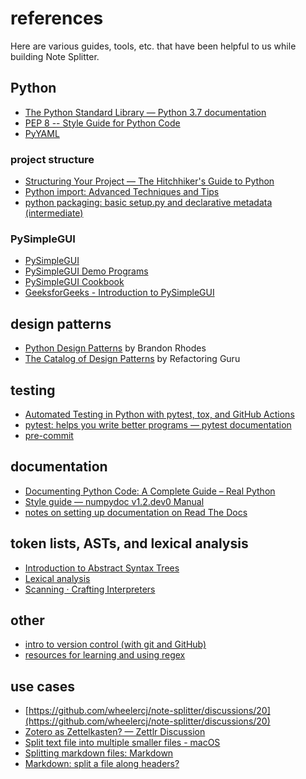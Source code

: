 # references

Here are various guides, tools, etc. that have been helpful to us while building Note Splitter.

## Python

* [The Python Standard Library — Python 3.7 documentation](https://docs.python.org/3.7/library/)
* [PEP 8 -- Style Guide for Python Code](https://www.python.org/dev/peps/pep-0008/)
* [PyYAML](https://pyyaml.org/wiki/PyYAMLDocumentation)

### project structure

* [Structuring Your Project — The Hitchhiker's Guide to Python](https://docs.python-guide.org/writing/structure/)
* [Python import: Advanced Techniques and Tips](https://realpython.com/python-import/#create-and-install-a-local-package)
* [python packaging: basic setup.py and declarative metadata (intermediate)](https://www.youtube.com/watch?v=GaWs-LenLYE&list=PLWBKAf81pmOaP9naRiNAqug6EBnkPakvY)

### PySimpleGUI

* [PySimpleGUI](http://www.PySimpleGUI.org)
* [PySimpleGUI Demo Programs](https://github.com/PySimpleGUI/PySimpleGUI/tree/master/DemoPrograms)
* [PySimpleGUI Cookbook](http://Cookbook.PySimpleGUI.org)
* [GeeksforGeeks - Introduction to PySimpleGUI](https://www.geeksforgeeks.org/introduction-to-pysimplegui/)

## design patterns

* [Python Design Patterns](https://python-patterns.guide/) by Brandon Rhodes
* [The Catalog of Design Patterns](https://refactoring.guru/design-patterns/catalog) by Refactoring Guru

## testing

* [Automated Testing in Python with pytest, tox, and GitHub Actions](https://www.youtube.com/watch?v=DhUpxWjOhME)
* [pytest: helps you write better programs — pytest documentation](https://docs.pytest.org/en/6.2.x/)
* [pre-commit](https://pre-commit.com/)

## documentation

* [Documenting Python Code: A Complete Guide – Real Python](https://realpython.com/documenting-python-code/#docstring-formats)
* [Style guide — numpydoc v1.2.dev0 Manual](https://numpydoc.readthedocs.io/en/latest/format.html)
* [notes on setting up documentation on Read The Docs](https://note-splitter.readthedocs.io/en/latest/doc-setup.html)

## token lists, ASTs, and lexical analysis

* [Introduction to Abstract Syntax Trees](https://www.twilio.com/blog/abstract-syntax-trees)
* [Lexical analysis](https://en.wikipedia.org/wiki/Lexical_analysis)
* [Scanning · Crafting Interpreters](https://craftinginterpreters.com/scanning.html)

## other

* [intro to version control (with git and GitHub)](https://wheelercj.github.io/notes/pages/20210907144216.html)
* [resources for learning and using regex](https://wheelercj.github.io/notes/pages/20210506235005.html)

## use cases

* [https://github.com/wheelercj/note-splitter/discussions/20](https://github.com/wheelercj/note-splitter/discussions/20)
* [Zotero as Zettelkasten? — Zettlr Discussion](https://forum.zettlr.com/discussion/94/zotero-as-zettelkasten)
* [Split text file into multiple smaller files - macOS](https://talk.automators.fm/t/split-text-file-into-multiple-smaller-files/11277/9)
* [Splitting markdown files: Markdown](https://www.reddit.com/r/Markdown/comments/8sjeui/splitting_markdown_files/)
* [Markdown: split a file along headers?](https://forum.zettelkasten.de/discussion/797/ot-markdown-split-a-file-along-headers)
